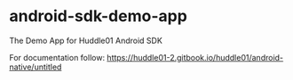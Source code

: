 # android-sdk-demo-app
The Demo App for Huddle01 Android SDK

For documentation follow: https://huddle01-2.gitbook.io/huddle01/android-native/untitled
